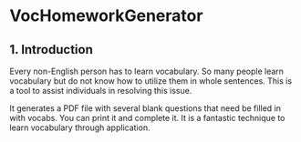 # VocHomeworkGenerator

## 1. Introduction

Every non-English person has to learn vocabulary. So many people learn vocabulary but do not know how to utilize them in whole sentences.
This is a tool to assist individuals in resolving this issue.

It generates a PDF file with several blank questions that need be filled in with vocabs.
You can print it and complete it. It is a fantastic technique to learn vocabulary through application.
